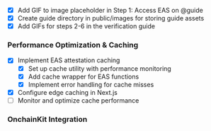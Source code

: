 - [x] Add GIF to image placeholder in Step 1: Access EAS on @guide
- [x] Create guide directory in public/images for storing guide assets
- [x] Add GIFs for steps 2-6 in the verification guide

### Performance Optimization & Caching

- [x] Implement EAS attestation caching
  - [x] Set up cache utility with performance monitoring
  - [x] Add cache wrapper for EAS functions
  - [x] Implement error handling for cache misses
- [x] Configure edge caching in Next.js
- [ ] Monitor and optimize cache performance

### OnchainKit Integration
